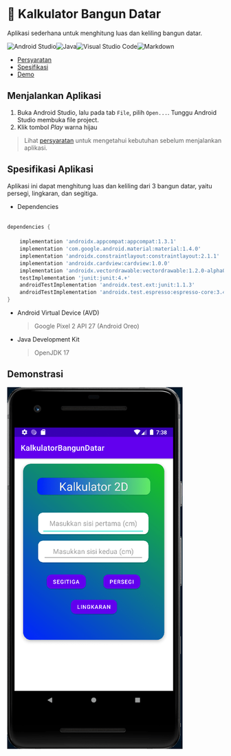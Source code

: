 # 🧮 Kalkulator Bangun Datar

Aplikasi sederhana untuk menghitung luas dan keliling bangun datar.

![Android Studio](https://img.shields.io/badge/Android%20Studio-3DDC84.svg?style=for-the-badge&logo=android-studio&logoColor=white)![Java](https://img.shields.io/badge/java-%23ED8B00.svg?style=for-the-badge&logo=java&logoColor=white)![Visual Studio Code](https://img.shields.io/badge/Visual%20Studio%20Code-0078d7.svg?style=for-the-badge&logo=visual-studio-code&logoColor=white)![Markdown](https://img.shields.io/badge/markdown-%23000000.svg?style=for-the-badge&logo=markdown&logoColor=white)

- [Persyaratan](#requirements)
- [Spesifikasi](#app-specs)
- [Demo](#app-demo)

<div id="requirements"></div>

## Menjalankan Aplikasi

1. Buka Android Studio, lalu pada tab `File`, pilih `Open...`. Tunggu Android Studio membuka file project.
2. Klik tombol _Play_ warna hijau

> Lihat [persyaratan](REQUIREMENTS.md) untuk mengetahui kebutuhan sebelum menjalankan aplikasi.

<div id="app-specs"></div>

## Spesifikasi Aplikasi

Aplikasi ini dapat menghitung luas dan keliling dari 3 bangun datar, yaitu persegi, lingkaran, dan segitiga.

- Dependencies

```gradle

dependencies {

    implementation 'androidx.appcompat:appcompat:1.3.1'
    implementation 'com.google.android.material:material:1.4.0'
    implementation 'androidx.constraintlayout:constraintlayout:2.1.1'
    implementation 'androidx.cardview:cardview:1.0.0'
    implementation 'androidx.vectordrawable:vectordrawable:1.2.0-alpha02'
    testImplementation 'junit:junit:4.+'
    androidTestImplementation 'androidx.test.ext:junit:1.1.3'
    androidTestImplementation 'androidx.test.espresso:espresso-core:3.4.0'
}

```

- Android Virtual Device (AVD)

  > Google Pixel 2 API 27 (Android Oreo)

- Java Development Kit
  > OpenJDK 17

<div id="app-demo"></div>

## Demonstrasi

![Peek 2021-10-23 07-38](/assets/Peek%202021-10-23%2007-38.gif)
